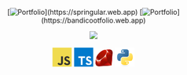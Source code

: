  <div align="center">
 
[![Portfolio](https://img.shields.io/badge/Portfolio_(Front_end)-0e1111?style=for-the-badge&logo=google&logoColor=white)](https://springular.web.app)
[![Portfolio](https://img.shields.io/badge/Portfolio_(Full_stack)-0e1111?style=for-the-badge&logo=google&logoColor=white)](https://bandicootfolio.web.app)

![](https://github-readme-streak-stats.herokuapp.com/?user=josuehoenicka&theme=dark&hide_border=true)
 
<img src="https://raw.githubusercontent.com/devicons/devicon/master/icons/javascript/javascript-original.svg" alt="javascript" width="40" height="40"/>
<img src="https://raw.githubusercontent.com/devicons/devicon/master/icons/typescript/typescript-original.svg" alt="typescript" width="40" height="40"/>
<img src="https://raw.githubusercontent.com/devicons/devicon/master/icons/ruby/ruby-original.svg" alt="ruby" width="37" height="37"/>
<img src="https://raw.githubusercontent.com/devicons/devicon/master/icons/python/python-original.svg" alt="python" width="40" height="40"/>
    
</div>

 
  
  

  




